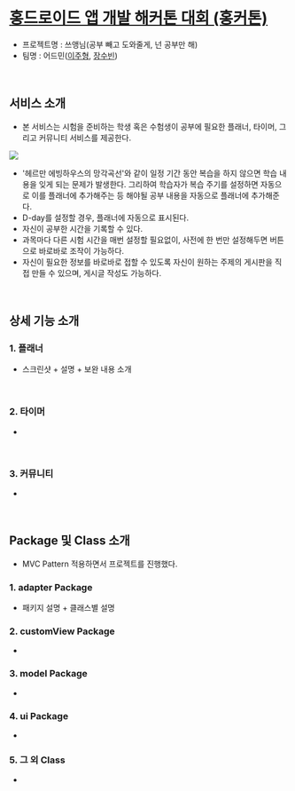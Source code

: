 # <a href="https://www.youtube.com/c/%ED%99%8D%EB%93%9C%EB%A1%9C%EC%9D%B4%EB%93%9C/community">홍드로이드 앱 개발 해커톤 대회 (홍커톤)</a>
 - 프로젝트명 : 쓰앵님(공부 빼고 도와줄게, 넌 공부만 해)
 - 팀명 : 어드민(<a href="https://github.com/yamiblack">이주형</a>, <a href="https://github.com/jsb408">장수빈</a>)
 
 <br>
 
## 서비스 소개
 - 본 서비스는 시험을 준비하는 학생 혹은 수험생이 공부에 필요한 플래너, 타이머, 그리고 커뮤니티 서비스를 제공한다. 
 <img src="https://user-images.githubusercontent.com/50551349/106233615-43336900-623a-11eb-8160-da4d9690ccb1.png"> 
 
 - '헤르만 에빙하우스의 망각곡선'와 같이 일정 기간 동안 복습을 하지 않으면 학습 내용을 잊게 되는 문제가 발생한다. 그리하여 학습자가 복습 주기를 설정하면 자동으로 이를 플래너에 추가해주는 등 해야될 공부 내용을 자동으로 플래너에 추가해준다. 
 - D-day를 설정할 경우, 플래너에 자동으로 표시된다. 
 - 자신이 공부한 시간을 기록할 수 있다. 
 - 과목마다 다른 시험 시간을 매번 설정할 필요없이, 사전에 한 번만 설정해두면 버튼으로 바로바로 조작이 가능하다.
 - 자신이 필요한 정보를 바로바로 접할 수 있도록 자신이 원하는 주제의 게시판을 직접 만들 수 있으며, 게시글 작성도 가능하다. 
 
<br>

## 상세 기능 소개
### 1. 플래너
 - 스크린샷 + 설명 + 보완 내용 소개
<br>

### 2. 타이머
 - 
<br>

### 3. 커뮤니티
 -  
<br>

## Package 및 Class 소개
 - MVC Pattern 적용하면서 프로젝트를 진행했다. 
### 1. adapter Package
 - 패키지 설명 + 클래스별 설명
### 2. customView Package
 - 
### 3. model Package
 - 
### 4. ui Package
 - 
### 5. 그 외 Class
 - 
